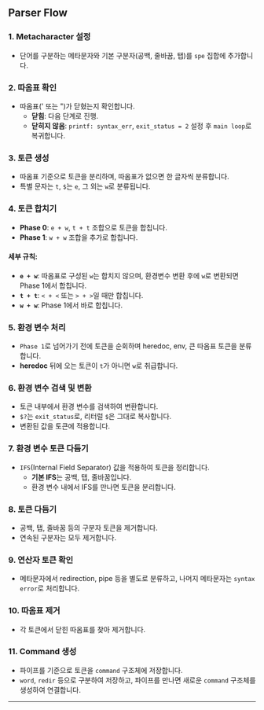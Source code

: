 ## Parser Flow

### 1. Metacharacter 설정

- 단어를 구분하는 메타문자와 기본 구분자(공백, 줄바꿈, 탭)를 `spe` 집합에 추가합니다.

### 2. 따옴표 확인

- 따옴표(' 또는 ")가 닫혔는지 확인합니다.
  - **닫힘**: 다음 단계로 진행.
  - **닫히지 않음**: `printf: syntax_err`, `exit_status = 2` 설정 후 `main loop`로 복귀합니다.

### 3. 토큰 생성

- 따옴표 기준으로 토큰을 분리하며, 따옴표가 없으면 한 글자씩 분류합니다.
- 특별 문자는 `t`, `$`는 `e`, 그 외는 `w`로 분류됩니다.

### 4. 토큰 합치기

- **Phase 0**: `e + w`, `t + t` 조합으로 토큰을 합칩니다.
- **Phase 1**: `w + w` 조합을 추가로 합칩니다.

#### 세부 규칙:

- **`e + w`**: 따옴표로 구성된 `w`는 합치지 않으며, 환경변수 변환 후에 `w`로 변환되면 Phase 1에서 합칩니다.
- **`t + t`**: `< + <` 또는 `> + >`일 때만 합칩니다.
- **`w + w`**: Phase 1에서 바로 합칩니다.

### 5. 환경 변수 처리

- `Phase 1`로 넘어가기 전에 토큰을 순회하며 heredoc, env, 큰 따옴표 토큰을 분류합니다.
- **heredoc** 뒤에 오는 토큰이 `t`가 아니면 `w`로 취급합니다.

### 6. 환경 변수 검색 및 변환

- 토큰 내부에서 환경 변수를 검색하여 변환합니다.
- `$?`는 `exit_status`로, 리터럴 `$`은 그대로 복사합니다.
- 변환된 값을 토큰에 적용합니다.

### 7. 환경 변수 토큰 다듬기

- `IFS`(Internal Field Separator) 값을 적용하여 토큰을 정리합니다.
  - **기본 IFS**는 공백, 탭, 줄바꿈입니다.
  - 환경 변수 내에서 IFS를 만나면 토큰을 분리합니다.

### 8. 토큰 다듬기

- 공백, 탭, 줄바꿈 등의 구분자 토큰을 제거합니다.
- 연속된 구분자는 모두 제거합니다.

### 9. 연산자 토큰 확인

- 메타문자에서 redirection, pipe 등을 별도로 분류하고, 나머지 메타문자는 `syntax error`로 처리합니다.

### 10. 따옴표 제거

- 각 토큰에서 닫힌 따옴표를 찾아 제거합니다.

### 11. Command 생성

- 파이프를 기준으로 토큰을 `command` 구조체에 저장합니다.
- `word`, `redir` 등으로 구분하여 저장하고, 파이프를 만나면 새로운 `command` 구조체를 생성하여 연결합니다.

---
